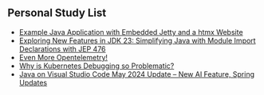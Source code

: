 ## Personal Study List
<!-- BLOG-POST-LIST:START -->
- [Example Java Application with Embedded Jetty and a htmx Website](https://foojay.io/today/example-java-application-with-embedded-jetty-and-a-htmx-website/)
- [Exploring New Features in JDK 23: Simplifying Java with Module Import Declarations with JEP 476](https://foojay.io/today/exploring-new-features-in-jdk-23-simplifying-java-with-module-import-declarations-with-jep-476/)
- [Even More Opentelemetry!](https://foojay.io/today/even-more-opentelemetry/)
- [Why is Kubernetes Debugging so Problematic?](https://foojay.io/today/why-is-kubernetes-debugging-so-problematic/)
- [Java on Visual Studio Code May 2024 Update – New AI Feature, Spring Updates](https://foojay.io/today/java-on-visual-studio-code-may-2024-update-new-ai-feature-spring-updates/)
<!-- BLOG-POST-LIST:END -->  
